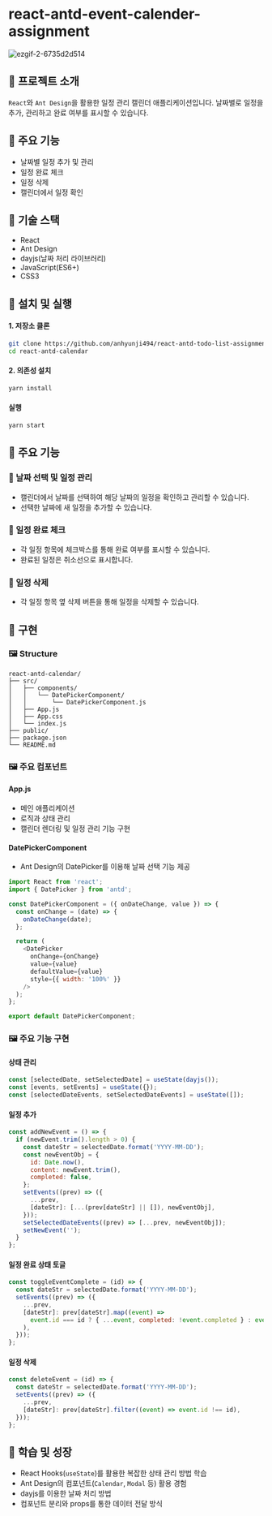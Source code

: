 # react-antd-event-calender-assignment
![ezgif-2-6735d2d514](https://github.com/user-attachments/assets/e6330a16-eb8e-4421-8518-5acbd59fef1d)

## 🌟 프로젝트 소개

`React`와 `Ant Design`을 활용한 일정 관리 캘린더 애플리케이션입니다. 날짜별로 일정을 추가, 관리하고 완료 여부를 표시할 수 있습니다.

## 📢 주요 기능

- 날짜별 일정 추가 및 관리
- 일정 완료 체크
- 일정 삭제
- 캘린더에서 일정 확인

## 📢 기술 스택

- React
- Ant Design
- dayjs(날짜 처리 라이브러리)
- JavaScript(ES6+)
- CSS3

## 📢 설치 및 실행

#### 1. 저장소 클론

```bash
git clone https://github.com/anhyunji494/react-antd-todo-list-assignment.git
cd react-antd-calendar
```

#### 2. 의존성 설치

```bash
yarn install
```

#### 실행

```bash
yarn start
```

## 📢 주요 기능

### 🎇 날짜 선택 및 일정 관리

- 캘린더에서 날짜를 선택하여 해당 날짜의 일정을 확인하고 관리할 수 있습니다.
- 선택한 날짜에 새 일정을 추가할 수 있습니다.

### 🎇 일정 완료 체크

- 각 일정 항목에 체크박스를 통해 완료 여부를 표시할 수 있습니다.
- 완료된 일정은 취소선으로 표시합니다.

### 🎇 일정 삭제

- 각 일정 항목 옆 삭제 버튼을 통해 일정을 삭제할 수 있습니다.

## 📢 구현

### 🖼 Structure

```
react-antd-calendar/
├── src/
│   ├── components/
│   │   └── DatePickerComponent/
│   │       └── DatePickerComponent.js
│   ├── App.js
│   ├── App.css
│   └── index.js
├── public/
├── package.json
└── README.md
```

### 🖼 주요 컴포넌트

#### App.js

- 메인 애플리케이션
- 로직과 상태 관리
- 캘린더 렌더링 및 일정 관리 기능 구현

#### DatePickerComponent

- Ant Design의 DatePicker를 이용해 날짜 선택 기능 제공

```JavaScript
import React from 'react';
import { DatePicker } from 'antd';

const DatePickerComponent = ({ onDateChange, value }) => {
  const onChange = (date) => {
    onDateChange(date);
  };

  return (
    <DatePicker
      onChange={onChange}
      value={value}
      defaultValue={value}
      style={{ width: '100%' }}
    />
  );
};

export default DatePickerComponent;
```

### 🖼 주요 기능 구현

#### 상태 관리

```javascript
const [selectedDate, setSelectedDate] = useState(dayjs());
const [events, setEvents] = useState({});
const [selectedDateEvents, setSelectedDateEvents] = useState([]);
```

#### 일정 추가

```javascript
const addNewEvent = () => {
  if (newEvent.trim().length > 0) {
    const dateStr = selectedDate.format('YYYY-MM-DD');
    const newEventObj = {
      id: Date.now(),
      content: newEvent.trim(),
      completed: false,
    };
    setEvents((prev) => ({
      ...prev,
      [dateStr]: [...(prev[dateStr] || []), newEventObj],
    }));
    setSelectedDateEvents((prev) => [...prev, newEventObj]);
    setNewEvent('');
  }
};
```

#### 일정 완료 상태 토글

```javascript
const toggleEventComplete = (id) => {
  const dateStr = selectedDate.format('YYYY-MM-DD');
  setEvents((prev) => ({
    ...prev,
    [dateStr]: prev[dateStr].map((event) =>
      event.id === id ? { ...event, completed: !event.completed } : event
    ),
  }));
};
```

#### 일정 삭제

```javascript
const deleteEvent = (id) => {
  const dateStr = selectedDate.format('YYYY-MM-DD');
  setEvents((prev) => ({
    ...prev,
    [dateStr]: prev[dateStr].filter((event) => event.id !== id),
  }));
};
```

## 📢 학습 및 성장

- React Hooks(`useState`)를 활용한 복잡한 상태 관리 방법 학습
- Ant Design의 컴포넌트(`Calendar`, `Modal` 등) 활용 경험
- dayjs를 이용한 날짜 처리 방법
- 컴포넌트 분리와 props를 통한 데이터 전달 방식
